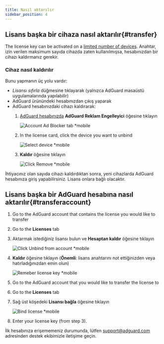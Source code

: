 ```yaml
---
title: Nasıl aktarılır
sidebar_position: 4
---
```


## Lisans başka bir cihaza nasıl aktarılır{#transfer}

The license key can be activated on a [limited number of devices](../what-is#devices). Anahtar, izin verilen maksimum sayıda cihazda zaten kullanılmışsa, hesabınızdan bir cihazı kaldırmanız gerekir.

### Cihaz nasıl kaldırılır

Bunu yapmanın üç yolu vardır:

- *Lisansı sıfırla* düğmesine tıklayarak (yalnızca AdGuard masaüstü uygulamalarında yapılabilir)
- AdGuard ürünündeki hesabınızdan çıkış yaparak
- AdGuard hesabınızdaki cihazı kaldırarak:
    1. [AdGuard hesabınızda](https://my.adguard.com/) **AdGuard Reklam Engelleyici** öğesine tıklayın

        ![Account Ad Blocker tab *mobile](https://cdn.adtidy.org/content/kb/ad_blocker/general/newaccount-unbind-device-0.png)

    1. In the license card, click the device you want to unbind

        ![Select device *mobile](https://cdn.adtidy.org/content/kb/ad_blocker/general/newaccount-unbind-device-1.png)

    1. **Kaldır** öğesine tıklayın

        ![Click Remove *mobile](https://cdn.adtidy.org/content/kb/ad_blocker/general/newaccount-unbind-device-2.png)

İhtiyacınız olan sayıda cihazı kaldırdıktan sonra, yeni cihazlarda AdGuard hesabınıza giriş yapabilirsiniz. Lisans onlara bağlı olacaktır.

## Lisans başka bir AdGuard hesabına nasıl aktarılır{#transferaccount}

1. Go to the AdGuard account that contains the license you would like to transfer

1. Go to the **Licenses** tab

1. Aktarmak istediğiniz lisansı bulun ve **Hesaptan kaldır** öğesine tıklayın

    ![Click Unbind from account *mobile](https://cdn.adtidy.org/content/kb/ad_blocker/general/newaccount-transfer-to-account.png)

1. **Kaldır** öğesine tıklayın (**Önemli**: lisans anahtarını not ettiğinizden veya hatırladığınızdan emin olun)

    ![Remeber license key *mobile](https://cdn.adtidy.org/content/kb/ad_blocker/general/newaccount-transfer-to-account-1.png)

1. Go to the AdGuard account that you would like to transfer the license to

1. Go to the **Licenses** tab

1. Sağ üst köşedeki **Lisansı bağla** öğesine tıklayın

    ![Bind license *mobile](https://cdn.adtidy.org/content/kb/ad_blocker/general/newaccount-transfer-to-account-2.png)

1. Enter your license key (from step 3).

İlk hesabınıza erişememeniz durumunda, lütfen support@adguard.com adresinden destek ekibimizle iletişime geçin.
